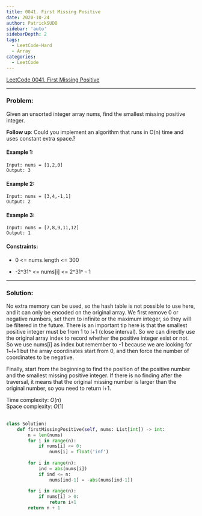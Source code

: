 ```yaml
---
title: 0041. First Missing Positive
date: 2020-10-24
author: PatrickSUDO
sidebar: 'auto'
sidebarDepth: 2
tags: 
  - LeetCode-Hard
  - Array
categories:
  - LeetCode
---
```

[LeetCode 0041. First Missing Positive](https://leetcode.com/problems/first-missing-positive/)

---
### Problem: 

Given an unsorted integer array nums, find the smallest missing positive integer.

**Follow up**: Could you implement an algorithm that runs in O(n) time and uses constant extra space.?


#### Example 1:

    Input: nums = [1,2,0]
    Output: 3

#### Example 2:

    Input: nums = [3,4,-1,1]
    Output: 2

#### Example 3:

    Input: nums = [7,8,9,11,12]
    Output: 1

#### Constraints:

- 0 <= nums.length <= 300

- -2^31^ <= nums[i] <= 2^31^ - 1


---
### Solution:
No extra memory can be used, so the hash table is not possible to use here, and it can only be encoded on the original array. We first remove 0 or negative numbers, set them to infinite or the maximum integer, so they will be filtered in the future. There is an important tip here is that the smallest positive integer must be from 1 to l+1 (close interval). So we can directly use the original array index to record whether the positive integer exist or not.
So we use nums[i] as index but remember to -1 because we are looking for 1~l+1 but the array coordinates start from 0, and then force the number of coordinates to be negative.

Finally, start from the beginning to find the position of the positive number and the smallest missing positive integer. If there is no finding after the traversal, it means that the original missing number is larger than the original number, so you need to return l+1.

Time complexity: $O(n)$ </br>
Space complexity: $O(1)$
</br>
</br>

```python
class Solution:
    def firstMissingPositive(self, nums: List[int]) -> int:
        n = len(nums)
        for i in range(n):
            if nums[i] <= 0:
                nums[i] = float('inf')
        
        for i in range(n):
            ind = abs(nums[i])
            if ind <= n:
                nums[ind-1] = -abs(nums[ind-1])
        
        for i in range(n):
            if nums[i] > 0:
                return i+1
        return n + 1
```
